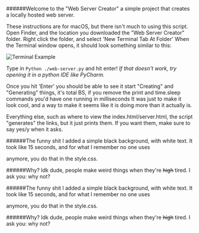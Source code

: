 ######Welcome to the "Web Server Creator" a simple project that creates a locally hosted web server. 

These instructions are for macOS, but there isn't much to using this script.
Open Finder, and the location you downloaded the "Web Server Creator" folder. 
Right click the folder, and select 'New Terminal Tab At Folder'
When the Terminal window opens, it should look something similar to this: 

![Terminal Example](https://github.com/hack-everything/Simple-Python-Web-Serfver-Creator/blob/master/Terminal%20-%20Imgur.png)

Type in ````Python ./web-server.py```` and hit enter! 
*If that doesn't work, try opening it in a python IDE like PyCharm.*

Once you hit 'Enter' you should be able to see it start "Creating" and "Generating" things,
it's total BS, if you remove the print and time.sleep commands you'd have one running in milliseconds 
It was just to make it look cool, and a way to make it seems like it is doing more 
than it actually is. 

Everything else, such as where to view the index.html/server.html, 
the script "generates" the links, but it just prints them. If you want them, make sure to say yes/y 
when it asks.

######The funny shit
I added a simple black background, with white text. It took like 15 seconds, and for what I remember no one uses
<style> [   ] </style> anymore, you do that in the style.css. 

######Why?
Idk dude, people make weird things when they're ~~high~~ tired. I ask you: why not?



######The funny shit
I added a simple black background, with white text. It took like 15 seconds, and for what I remember no one uses
<style> [   ] </style> anymore, you do that in the style.css. 


######Why?
Idk dude, people make weird things when they're ~~high~~ tired. I ask you: why not?
